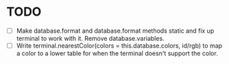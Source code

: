 # TODO

- [ ] Make database.format and database.format methods static and fix up terminal to work with it. Remove database.variables.
- [ ] Write terminal.nearestColor(colors = this.database.colors, id/rgb) to map a color to a lower table for when the terminal doesn't support the color.
